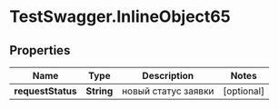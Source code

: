 # TestSwagger.InlineObject65

## Properties

Name | Type | Description | Notes
------------ | ------------- | ------------- | -------------
**requestStatus** | **String** | новый статус заявки | [optional] 


